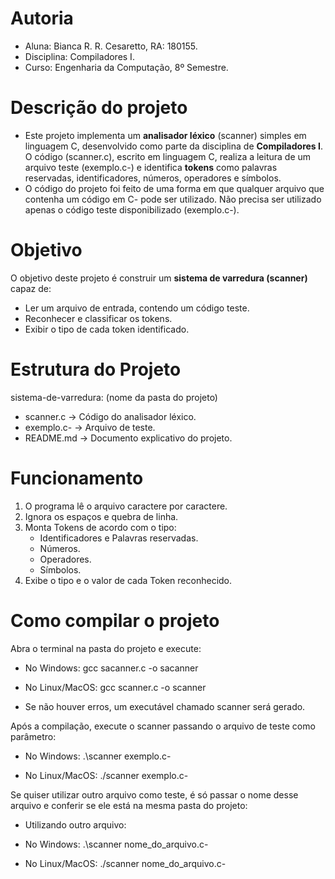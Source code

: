 # Autoria

- Aluna: Bianca R. R. Cesaretto, RA: 180155.
- Disciplina: Compiladores I.
- Curso: Engenharia da Computação, 8º Semestre.

# Descrição do projeto

- Este projeto implementa um **analisador léxico** (scanner) simples em linguagem C, desenvolvido como parte da disciplina de **Compiladores I**. O código (scanner.c), escrito em linguagem C, realiza a leitura de um arquivo teste (exemplo.c-) e identifica **tokens** como palavras reservadas, identificadores, números, operadores e símbolos. 
- O código do projeto foi feito de uma forma em que qualquer arquivo que contenha um código em C-
pode ser utilizado. Não precisa ser utilizado apenas o código teste disponibilizado (exemplo.c-).

# Objetivo

O objetivo deste projeto é construir um **sistema de varredura (scanner)** capaz de:
- Ler um arquivo de entrada, contendo um código teste.
- Reconhecer e classificar os tokens.
- Exibir o tipo de cada token identificado.

# Estrutura do Projeto

sistema-de-varredura: (nome da pasta do projeto)
- scanner.c -> Código do analisador léxico.
- exemplo.c- -> Arquivo de teste.
- README.md -> Documento explicativo do projeto.

# Funcionamento

1) O programa lê o arquivo caractere por caractere.
2) Ignora os espaços e quebra de linha.
3) Monta Tokens de acordo com o tipo:
    - Identificadores e Palavras reservadas.
    - Números.
    - Operadores.
    - Símbolos.
4) Exibe o tipo e o valor de cada Token reconhecido.

# Como compilar o projeto

Abra o terminal na pasta do projeto e execute:
- No Windows:
  gcc sacanner.c -o sacanner

- No Linux/MacOS:
  gcc scanner.c -o scanner

- Se não houver erros, um executável chamado scanner será gerado.

Após a compilação, execute o scanner passando o arquivo de teste como parâmetro:
- No Windows:
  .\scanner exemplo.c-

- No Linux/MacOS:
  ./scanner exemplo.c-

Se quiser utilizar outro arquivo como teste, é só passar o nome desse arquivo e conferir se ele está na
mesma pasta do projeto:
- Utilizando outro arquivo:
- No Windows:
  .\scanner nome_do_arquivo.c-

- No Linux/MacOS:
  ./scanner nome_do_arquivo.c-
